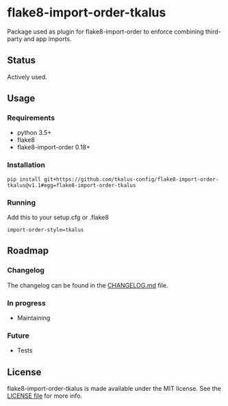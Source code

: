 # flake8-import-order-tkalus

Package used as plugin for flake8-import-order to enforce combining third-party
and app imports.

## Status

Actively used.

## Usage

### Requirements

 * python 3.5+
 * flake8
 * flake8-import-order 0.18+

### Installation

```
pip install git+https://github.com/tkalus-config/flake8-import-order-tkalus@v1.1#egg=flake8-import-order-tkalus
```

### Running

Add this to your setup.cfg or .flake8

```
import-order-style=tkalus
```

## Roadmap

### Changelog

The changelog can be found in the [CHANGELOG.md](CHANGELOG.md) file.

### In progress

 * Maintaining

### Future

 * Tests

## License

flake8-import-order-tkalus is made available under the MIT license. See the [LICENSE file](LICENSE) for more info.

